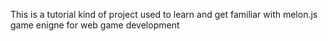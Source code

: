 This is a tutorial kind of project used to learn and get familiar with melon.js game enigne for web game development
